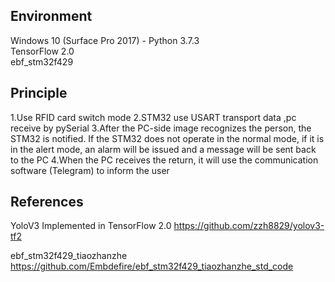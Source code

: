 ## Environment
Windows 10 (Surface Pro 2017) -
Python 3.7.3  
TensorFlow 2.0  
ebf_stm32f429 

## Principle
1.Use RFID card switch mode
2.STM32 use USART transport data ,pc receive by pySerial
3.After the PC-side image recognizes the person, the STM32 is notified. If the STM32 does not operate in the normal mode, if it is in the alert mode, an alarm will be issued and a message will be sent back to the PC
4.When the PC receives the return, it will use the communication software (Telegram) to inform the user


## References
YoloV3 Implemented in TensorFlow 2.0
https://github.com/zzh8829/yolov3-tf2

ebf_stm32f429_tiaozhanzhe
https://github.com/Embdefire/ebf_stm32f429_tiaozhanzhe_std_code
